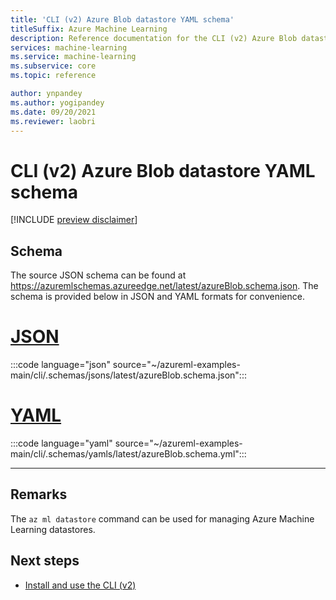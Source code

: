 ```yaml
---
title: 'CLI (v2) Azure Blob datastore YAML schema'
titleSuffix: Azure Machine Learning
description: Reference documentation for the CLI (v2) Azure Blob datastore YAML schema.
services: machine-learning
ms.service: machine-learning
ms.subservice: core
ms.topic: reference

author: ynpandey
ms.author: yogipandey
ms.date: 09/20/2021
ms.reviewer: laobri
---
```


# CLI (v2) Azure Blob datastore YAML schema

[!INCLUDE [preview disclaimer](../../includes/machine-learning-preview-generic-disclaimer.md)]

## Schema

The source JSON schema can be found at https://azuremlschemas.azureedge.net/latest/azureBlob.schema.json. The schema is provided below in JSON and YAML formats for convenience.

# [JSON](#tab/json)

:::code language="json" source="~/azureml-examples-main/cli/.schemas/jsons/latest/azureBlob.schema.json":::

# [YAML](#tab/yaml)

:::code language="yaml" source="~/azureml-examples-main/cli/.schemas/yamls/latest/azureBlob.schema.yml":::

---

## Remarks

The `az ml datastore` command can be used for managing Azure Machine Learning datastores.

## Next steps

- [Install and use the CLI (v2)](how-to-configure-cli.md)

